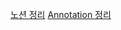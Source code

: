 [노션 정리](https://www.notion.so/ab203fff534d4cfeb6edff73c20c1e1c)
[Annotation 정리](https://velog.io/@gillog/Spring-Annotation-%EC%A0%95%EB%A6%AC)
